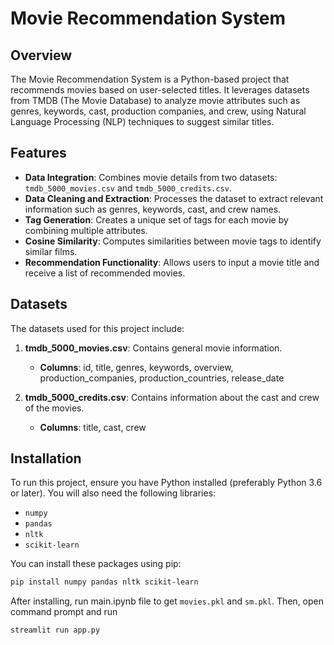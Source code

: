 # Movie Recommendation System

## Overview

The Movie Recommendation System is a Python-based project that recommends movies based on user-selected titles. It leverages datasets from TMDB (The Movie Database) to analyze movie attributes such as genres, keywords, cast, production companies, and crew, using Natural Language Processing (NLP) techniques to suggest similar titles.

## Features

- **Data Integration**: Combines movie details from two datasets: `tmdb_5000_movies.csv` and `tmdb_5000_credits.csv`.
- **Data Cleaning and Extraction**: Processes the dataset to extract relevant information such as genres, keywords, cast, and crew names.
- **Tag Generation**: Creates a unique set of tags for each movie by combining multiple attributes.
- **Cosine Similarity**: Computes similarities between movie tags to identify similar films.
- **Recommendation Functionality**: Allows users to input a movie title and receive a list of recommended movies.

## Datasets

The datasets used for this project include:

1. **tmdb_5000_movies.csv**: Contains general movie information.
   - **Columns**: id, title, genres, keywords, overview, production_companies, production_countries, release_date

2. **tmdb_5000_credits.csv**: Contains information about the cast and crew of the movies.
   - **Columns**: title, cast, crew

## Installation

To run this project, ensure you have Python installed (preferably Python 3.6 or later). You will also need the following libraries:

- `numpy`
- `pandas`
- `nltk`
- `scikit-learn`

You can install these packages using pip:

```bash
pip install numpy pandas nltk scikit-learn
```

After installing, run main.ipynb file to get `movies.pkl` and `sm.pkl`.
Then, open command prompt and run

```bash
streamlit run app.py
```


